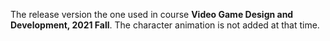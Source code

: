 The release version the one used in course **Video Game Design and Development, 2021 Fall**.
The character animation is not added at that time.
